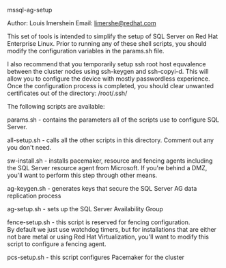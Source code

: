 mssql-ag-setup

Author: Louis Imershein
Email:  limershe@redhat.com

This set of tools is intended to simplify the setup of SQL Server on Red Hat 
Enterprise Linux.  Prior to running any of these shell scripts, you should 
modify the configuration variables in the params.sh file.

I also recommend that you temporarily setup ssh root host equvalence between 
the cluster nodes using ssh-keygen and ssh-copyi-d. This will allow you to 
configure the device with mostly passwordless experience. Once the configuration
process is completed, you should clear unwanted certificates out of the 
directory: /root/.ssh/


The following scripts are available:

params.sh        - contains the parameters all of the scripts use to configure 
                   SQL Server.

all-setup.sh     - calls all the other scripts in this directory.  Comment out 
                   any you don't need.

sw-install.sh    - installs pacemaker, resource and fencing agents including 
                   the SQL Server resource agent from Microsoft. If you're 
                   behind a DMZ, you'll want to perform this step through other
                   means.

ag-keygen.sh     - generates keys that secure the SQL Server AG data 
                   replication process

ag-setup.sh      - sets up the SQL Server Availability Group

fence-setup.sh   - this script is reserved for fencing configuration.  
                   By default we just use watchdog timers, but for 
                   installations that are either not bare metal or using 
                   Red Hat Virtualization, you'll want to modify 
                   this  script to configure a fencing agent.

pcs-setup.sh     - this script configures Pacemaker for the cluster



